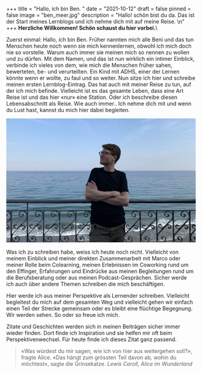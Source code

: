 +++
title = "Hallo, ich bin Ben. "
date = "2021-10-12"
draft = false
pinned = false
image = "ben_meer.jpg"
description = "Hallo! schön bist du da. Das ist der Start meines Lernblogs und ich nehme dich mit auf meine Reise. \n"
+++
**Herzliche Willkommen! Schön schaust du hier vorbei.**\

Zuerst einmal: Hallo, ich bin Ben. Früher nannten mich alle Beni und das tun Menschen heute noch wenn sie mich kennenlernen, obwohl ich mich doch nie so vorstelle. Warum auch immer sie meinen mich so nennen zu wollen und zu dürfen. Mit dem Namen, und das ist nun wirklich ein intimer Einblick, verbinde ich vieles von dem, wie mich die Menschen früher sahen, bewerteten, be- und verurteilten. Ein Kind mit ADHS, einer der Lernen könnte wenn er wollte, zu faul und so weiter. Nun sitze ich hier und schreibe meinen ersten Lernblog-Eintrag. Das hat auch mit meiner Reise zu tun, auf der ich mich befinde. Vielleicht ist es das gesamte Leben, dass eine Art Reise ist und das hier «nur» eine Station. Oder ich beschreibe diesen Lebensabschnitt als Reise. Wie auch immer.. Ich nehme dich mit und wenn du Lust hast, kannst du mich hier dabei begleiten.

![](ben_meer.jpg)

Was ich zu schreiben habe, weiss ich heute noch nicht. Vielleicht von meinem Einblick und meiner direkten Zusammenarbeit mit Marco oder meiner Rolle beim Colearning, meinen Erlebnissen im Coworking rund um den Effinger, Erfahrungen und Eindrücke aus meinen Begleitungen rund um die Berufsberatung oder aus meinen Podcast-Gesprächen. Sicher werde ich auch über andere Themen schreiben die mich beschäftigen.

Hier werde ich aus meiner Perspektive als Lernender schreiben. Vielleicht begleitest du mich auf dem gesamten Weg und vielleicht gehen wir einfach einen Teil der Strecke gemeinsam oder es bleibt eine flüchtige Begegnung. Wir werden sehen. So oder so freue ich mich.

Zitate und Geschichten werden sich in meinen Beiträgen sicher immer wieder finden. Dort finde ich Inspiration und sie helfen mir oft beim Perspektivenwechsel. Für heute finde ich dieses Zitat ganz passend.

> «Was würdest du mir sagen, wie ich von hier aus weitergehen soll?», fragte Alice. «Das hängt zum grössten Teil davon ab, wohin du möchtest», sagte die Grinsekatze. *Lewis Caroll, Alice im Wunderland*
